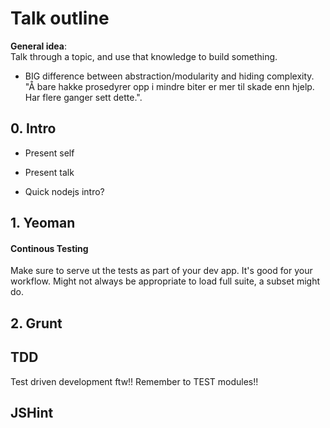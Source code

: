 # Talk outline

**General idea**:  
Talk through a topic, and use that knowledge to build something.

* BIG difference between abstraction/modularity and hiding complexity. "Å bare hakke prosedyrer opp i mindre biter er mer til skade enn hjelp. Har flere ganger sett dette.".

## 0. Intro

* Present self
* Present talk

* Quick nodejs intro?

## 1. Yeoman

#### Continous Testing

Make sure to serve ut the tests as part of your dev app. It's good for your workflow. Might not always be appropriate to load full suite, a subset might do.

## 2. Grunt

## TDD

Test driven development ftw!! Remember to TEST modules!!

## JSHint

